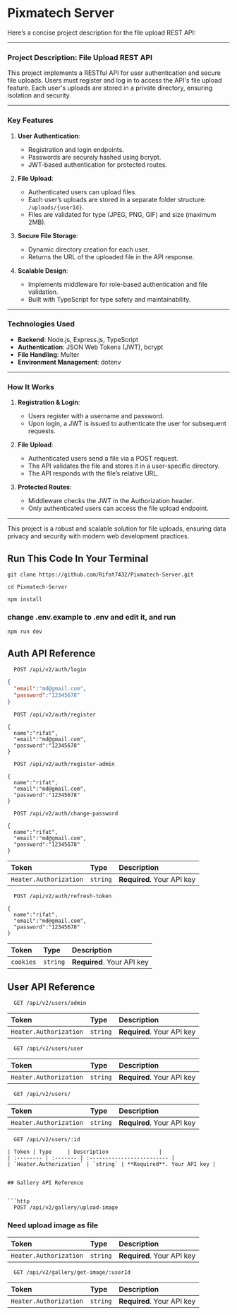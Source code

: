 
# Pixmatech Server

Here’s a concise project description for the file upload REST API:

---

### **Project Description: File Upload REST API**

This project implements a RESTful API for user authentication and secure file uploads. Users must register and log in to access the API's file upload feature. Each user's uploads are stored in a private directory, ensuring isolation and security.

---

### **Key Features**
1. **User Authentication**:
   - Registration and login endpoints.
   - Passwords are securely hashed using bcrypt.
   - JWT-based authentication for protected routes.

2. **File Upload**:
   - Authenticated users can upload files.
   - Each user’s uploads are stored in a separate folder structure: `/uploads/{userId}`.
   - Files are validated for type (JPEG, PNG, GIF) and size (maximum 2MB).

3. **Secure File Storage**:
   - Dynamic directory creation for each user.
   - Returns the URL of the uploaded file in the API response.

4. **Scalable Design**:
   - Implements middleware for role-based authentication and file validation.
   - Built with TypeScript for type safety and maintainability.

---

### **Technologies Used**
- **Backend**: Node.js, Express.js, TypeScript
- **Authentication**: JSON Web Tokens (JWT), bcrypt
- **File Handling**: Multer
- **Environment Management**: dotenv

---

### **How It Works**
1. **Registration & Login**:
   - Users register with a username and password.
   - Upon login, a JWT is issued to authenticate the user for subsequent requests.

2. **File Upload**:
   - Authenticated users send a file via a POST request.
   - The API validates the file and stores it in a user-specific directory.
   - The API responds with the file’s relative URL.

3. **Protected Routes**:
   - Middleware checks the JWT in the Authorization header.
   - Only authenticated users can access the file upload endpoint.

---

This project is a robust and scalable solution for file uploads, ensuring data privacy and security with modern web development practices.



## Run This Code In Your Terminal

```
git clone https://github.com/Rifat7432/Pixmatech-Server.git

cd Pixmatech-Server

npm install

```
### change .env.example to .env and edit it, and run
```
npm run dev
```



## Auth API Reference


```http
  POST /api/v2/auth/login
```
```json
{
  "email":"md@gmail.com",
  "password":"12345678"
}
```

```http
  POST /api/v2/auth/register
```
```
{
  name":"rifat",
  "email":"md@gmail.com",
  "password":"12345678"
}
```

```http
  POST /api/v2/auth/register-admin
```
```
{
  name":"rifat",
  "email":"md@gmail.com",
  "password":"12345678"
}
```


```http
  POST /api/v2/auth/change-password
```
```
{
  name":"rifat",
  "email":"md@gmail.com",
  "password":"12345678"
}
```
| Token | Type     | Description                |
| :-------- | :------- | :------------------------- |
| `Heater.Authorization` | `string` | **Required**. Your API key |


```http
  POST /api/v2/auth/refresh-token
```
```
{
  name":"rifat",
  "email":"md@gmail.com",
  "password":"12345678"
}
```
| Token | Type     | Description                |
| :-------- | :------- | :------------------------- |
| `cookies` | `string` | **Required**. Your API key |



## User API Reference


```http
  GET /api/v2/users/admin
```
| Token | Type     | Description                |
| :-------- | :------- | :------------------------- |
| `Heater.Authorization` | `string` | **Required**. Your API key |

```http
  GET /api/v2/users/user
```
| Token | Type     | Description                |
| :-------- | :------- | :------------------------- |
| `Heater.Authorization` | `string` | **Required**. Your API key |

```http
  GET /api/v2/users/
```
| Token | Type     | Description                |
| :-------- | :------- | :------------------------- |
| `Heater.Authorization` | `string` | **Required**. Your API key |


```http
  GET /api/v2/users/:id
```
```
| Token | Type     | Description                |
| :-------- | :------- | :------------------------- |
| `Heater.Authorization` | `string` | **Required**. Your API key |


## Gallery API Reference


```http
  POST /api/v2/gallery/upload-image
```
### Need upload image as file

| Token | Type     | Description                |
| :-------- | :------- | :------------------------- |
| `Heater.Authorization` | `string` | **Required**. Your API key |

```http
  GET /api/v2/gallery/get-image/:userId
```
| Token | Type     | Description                |
| :-------- | :------- | :------------------------- |
| `Heater.Authorization` | `string` | **Required**. Your API key |




